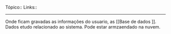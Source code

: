 Tópico::
Links::

---

Onde ficam gravadas as informações do usuario, as [[Base de dados ]]. Dados etudo relacionado ao sistema. Pode estar armzaendado na nuvem.
